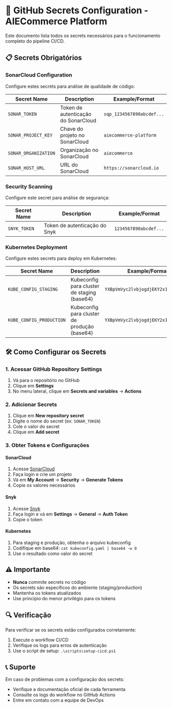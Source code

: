 # 🔐 GitHub Secrets Configuration - AIECommerce Platform

Este documento lista todos os secrets necessários para o funcionamento completo do pipeline CI/CD.

## 📋 Secrets Obrigatórios

### SonarCloud Configuration
Configure estes secrets para análise de qualidade de código:

| Secret Name | Description | Example/Format |
|-------------|-------------|----------------|
| `SONAR_TOKEN` | Token de autenticação do SonarCloud | `sqp_1234567890abcdef...` |
| `SONAR_PROJECT_KEY` | Chave do projeto no SonarCloud | `aiecommerce-platform` |
| `SONAR_ORGANIZATION` | Organização no SonarCloud | `aiecommerce` |
| `SONAR_HOST_URL` | URL do SonarCloud | `https://sonarcloud.io` |

### Security Scanning
Configure este secret para análise de segurança:

| Secret Name | Description | Example/Format |
|-------------|-------------|----------------|
| `SNYK_TOKEN` | Token de autenticação do Snyk | `1234567890abcdef...` |

### Kubernetes Deployment
Configure estes secrets para deploy em Kubernetes:

| Secret Name | Description | Example/Format |
|-------------|-------------|----------------|
| `KUBE_CONFIG_STAGING` | Kubeconfig para cluster de staging (base64) | `YXBpVmVyc2lvbjogdjEKY2x1c3Rlcn...` |
| `KUBE_CONFIG_PRODUCTION` | Kubeconfig para cluster de produção (base64) | `YXBpVmVyc2lvbjogdjEKY2x1c3Rlcn...` |

## 🛠️ Como Configurar os Secrets

### 1. Acessar GitHub Repository Settings
1. Vá para o repositório no GitHub
2. Clique em **Settings**
3. No menu lateral, clique em **Secrets and variables** → **Actions**

### 2. Adicionar Secrets
1. Clique em **New repository secret**
2. Digite o nome do secret (ex: `SONAR_TOKEN`)
3. Cole o valor do secret
4. Clique em **Add secret**

### 3. Obter Tokens e Configurações

#### SonarCloud
1. Acesse [SonarCloud](https://sonarcloud.io)
2. Faça login e crie um projeto
3. Vá em **My Account** → **Security** → **Generate Tokens**
4. Copie os valores necessários

#### Snyk
1. Acesse [Snyk](https://app.snyk.io)
2. Faça login e vá em **Settings** → **General** → **Auth Token**
3. Copie o token

#### Kubernetes
1. Para staging e produção, obtenha o arquivo kubeconfig
2. Codifique em base64: `cat kubeconfig.yaml | base64 -w 0`
3. Use o resultado como valor do secret

## ⚠️ Importante

- **Nunca** commite secrets no código
- Os secrets são específicos do ambiente (staging/production)
- Mantenha os tokens atualizados
- Use princípio do menor privilégio para os tokens

## 🔍 Verificação

Para verificar se os secrets estão configurados corretamente:

1. Execute o workflow CI/CD
2. Verifique os logs para erros de autenticação
3. Use o script de setup: `.\scripts\setup-cicd.ps1`

## 📞 Suporte

Em caso de problemas com a configuração dos secrets:
- Verifique a documentação oficial de cada ferramenta
- Consulte os logs do workflow no GitHub Actions
- Entre em contato com a equipe de DevOps
